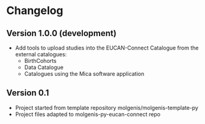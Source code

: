 # Changelog

## Version 1.0.0 (development)
- Add tools to upload studies into the EUCAN-Connect Catalogue from the external catalogues:
  - BirthCohorts
  - Data Catalogue
  - Catalogues using the Mica software application

## Version 0.1
- Project started from template repository molgenis/molgenis-template-py
- Project files adapted to molgenis-py-eucan-connect repo
